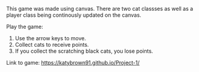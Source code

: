 This game was made using canvas.
There are two cat classses as well as a player class being continously updated on the canvas.

Play the game:
1. Use the arrow keys to move.
2. Collect cats to receive points.
3. If you collect the scratching black cats, you lose points.

Link to game:
https://katybrown91.github.io/Project-1/
